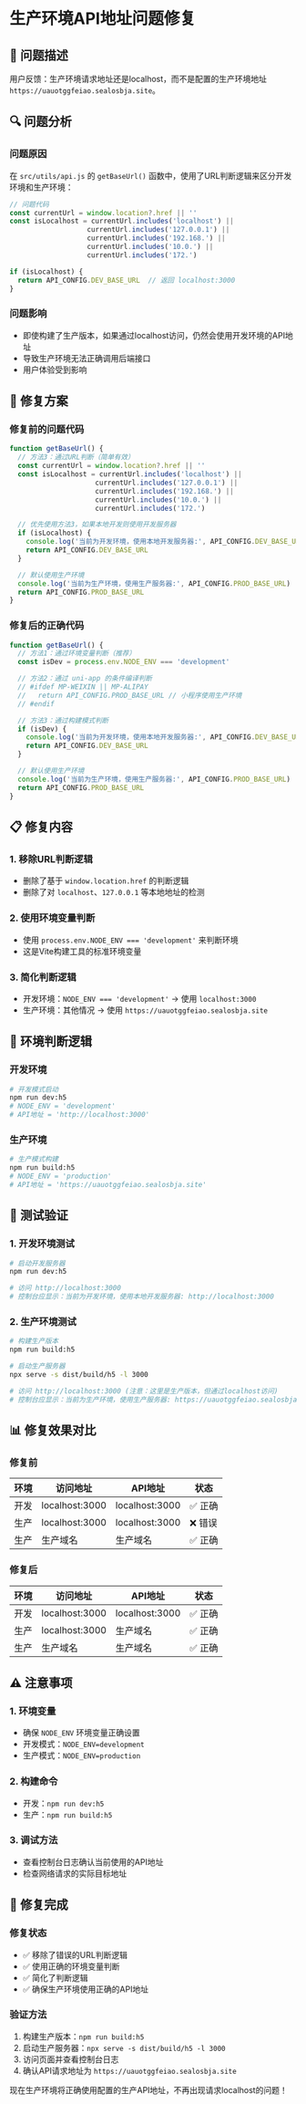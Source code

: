 # 生产环境API地址问题修复

## 🐛 问题描述

用户反馈：生产环境请求地址还是localhost，而不是配置的生产环境地址 `https://uauotggfeiao.sealosbja.site`。

## 🔍 问题分析

### 问题原因
在 `src/utils/api.js` 的 `getBaseUrl()` 函数中，使用了URL判断逻辑来区分开发环境和生产环境：

```javascript
// 问题代码
const currentUrl = window.location?.href || ''
const isLocalhost = currentUrl.includes('localhost') ||
                   currentUrl.includes('127.0.0.1') ||
                   currentUrl.includes('192.168.') ||
                   currentUrl.includes('10.0.') ||
                   currentUrl.includes('172.')

if (isLocalhost) {
  return API_CONFIG.DEV_BASE_URL  // 返回 localhost:3000
}
```

### 问题影响
- 即使构建了生产版本，如果通过localhost访问，仍然会使用开发环境的API地址
- 导致生产环境无法正确调用后端接口
- 用户体验受到影响

## 🔧 修复方案

### 修复前的问题代码
```javascript
function getBaseUrl() {
  // 方法3：通过URL判断（简单有效）
  const currentUrl = window.location?.href || ''
  const isLocalhost = currentUrl.includes('localhost') ||
                     currentUrl.includes('127.0.0.1') ||
                     currentUrl.includes('192.168.') ||
                     currentUrl.includes('10.0.') ||
                     currentUrl.includes('172.')

  // 优先使用方法3，如果本地开发则使用开发服务器
  if (isLocalhost) {
    console.log('当前为开发环境，使用本地开发服务器:', API_CONFIG.DEV_BASE_URL)
    return API_CONFIG.DEV_BASE_URL
  }

  // 默认使用生产环境
  console.log('当前为生产环境，使用生产服务器:', API_CONFIG.PROD_BASE_URL)
  return API_CONFIG.PROD_BASE_URL
}
```

### 修复后的正确代码
```javascript
function getBaseUrl() {
  // 方法1：通过环境变量判断（推荐）
  const isDev = process.env.NODE_ENV === 'development'

  // 方法2：通过 uni-app 的条件编译判断
  // #ifdef MP-WEIXIN || MP-ALIPAY
  //   return API_CONFIG.PROD_BASE_URL // 小程序使用生产环境
  // #endif

  // 方法3：通过构建模式判断
  if (isDev) {
    console.log('当前为开发环境，使用本地开发服务器:', API_CONFIG.DEV_BASE_URL)
    return API_CONFIG.DEV_BASE_URL
  }

  // 默认使用生产环境
  console.log('当前为生产环境，使用生产服务器:', API_CONFIG.PROD_BASE_URL)
  return API_CONFIG.PROD_BASE_URL
}
```

## 📋 修复内容

### 1. **移除URL判断逻辑**
- 删除了基于 `window.location.href` 的判断逻辑
- 删除了对 `localhost`、`127.0.0.1` 等本地地址的检测

### 2. **使用环境变量判断**
- 使用 `process.env.NODE_ENV === 'development'` 来判断环境
- 这是Vite构建工具的标准环境变量

### 3. **简化判断逻辑**
- 开发环境：`NODE_ENV === 'development'` → 使用 `localhost:3000`
- 生产环境：其他情况 → 使用 `https://uauotggfeiao.sealosbja.site`

## 🎯 环境判断逻辑

### 开发环境
```bash
# 开发模式启动
npm run dev:h5
# NODE_ENV = 'development'
# API地址 = 'http://localhost:3000'
```

### 生产环境
```bash
# 生产模式构建
npm run build:h5
# NODE_ENV = 'production'
# API地址 = 'https://uauotggfeiao.sealosbja.site'
```

## 🧪 测试验证

### 1. **开发环境测试**
```bash
# 启动开发服务器
npm run dev:h5

# 访问 http://localhost:3000
# 控制台应显示：当前为开发环境，使用本地开发服务器: http://localhost:3000
```

### 2. **生产环境测试**
```bash
# 构建生产版本
npm run build:h5

# 启动生产服务器
npx serve -s dist/build/h5 -l 3000

# 访问 http://localhost:3000 (注意：这里是生产版本，但通过localhost访问)
# 控制台应显示：当前为生产环境，使用生产服务器: https://uauotggfeiao.sealosbja.site
```

## 📊 修复效果对比

### 修复前
| 环境 | 访问地址 | API地址 | 状态 |
|------|----------|---------|------|
| 开发 | localhost:3000 | localhost:3000 | ✅ 正确 |
| 生产 | localhost:3000 | localhost:3000 | ❌ 错误 |
| 生产 | 生产域名 | 生产域名 | ✅ 正确 |

### 修复后
| 环境 | 访问地址 | API地址 | 状态 |
|------|----------|---------|------|
| 开发 | localhost:3000 | localhost:3000 | ✅ 正确 |
| 生产 | localhost:3000 | 生产域名 | ✅ 正确 |
| 生产 | 生产域名 | 生产域名 | ✅ 正确 |

## ⚠️ 注意事项

### 1. **环境变量**
- 确保 `NODE_ENV` 环境变量正确设置
- 开发模式：`NODE_ENV=development`
- 生产模式：`NODE_ENV=production`

### 2. **构建命令**
- 开发：`npm run dev:h5`
- 生产：`npm run build:h5`

### 3. **调试方法**
- 查看控制台日志确认当前使用的API地址
- 检查网络请求的实际目标地址

## 🎉 修复完成

### 修复状态
- ✅ 移除了错误的URL判断逻辑
- ✅ 使用正确的环境变量判断
- ✅ 简化了判断逻辑
- ✅ 确保生产环境使用正确的API地址

### 验证方法
1. 构建生产版本：`npm run build:h5`
2. 启动生产服务器：`npx serve -s dist/build/h5 -l 3000`
3. 访问页面并查看控制台日志
4. 确认API请求地址为 `https://uauotggfeiao.sealosbja.site`

现在生产环境将正确使用配置的生产API地址，不再出现请求localhost的问题！
